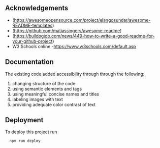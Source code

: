 
## Acknowledgements

 - (https://awesomeopensource.com/project/elangosundar/awesome-README-templates)
 - (https://github.com/matiassingers/awesome-readme)
 - (https://bulldogjob.com/news/449-how-to-write-a-good-readme-for-your-github-project)
 - W3 Schools online -https://www.w3schools.com/default.asp


## Documentation


The existing code added accessibility through 
through the following:
1. changing structure of the code 
2. using semantic elements and tags
3. using meaningful concise names and titles
4. labeling images with text 
5. providing adequate color contrast of text 
## Deployment

To deploy this project run
```bash
  npm run deploy
```

